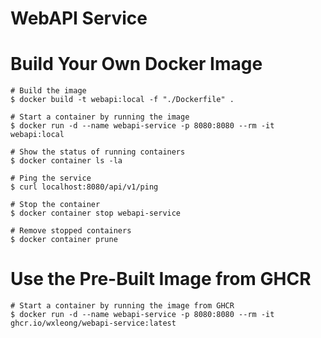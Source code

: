 # WebAPI Service

# Build Your Own Docker Image

```
# Build the image
$ docker build -t webapi:local -f "./Dockerfile" .

# Start a container by running the image
$ docker run -d --name webapi-service -p 8080:8080 --rm -it webapi:local

# Show the status of running containers
$ docker container ls -la

# Ping the service
$ curl localhost:8080/api/v1/ping

# Stop the container
$ docker container stop webapi-service

# Remove stopped containers
$ docker container prune
```

# Use the Pre-Built Image from GHCR

```
# Start a container by running the image from GHCR
$ docker run -d --name webapi-service -p 8080:8080 --rm -it ghcr.io/wxleong/webapi-service:latest
```
